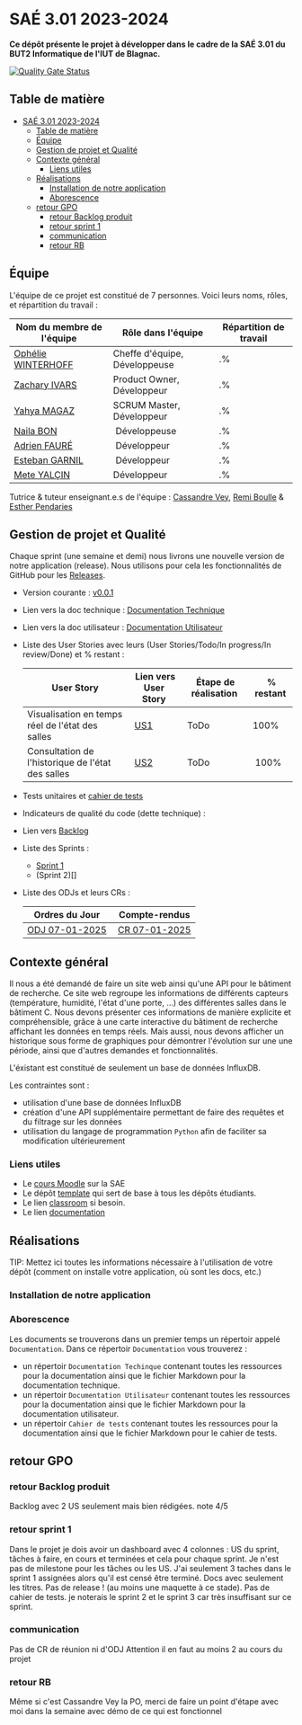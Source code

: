 # SAÉ 3.01 2023-2024

[comment]: <> (/!\ A MODIFIER !!!)
[comment]: <> (:baseURL: https://github.com/IUT-Blagnac/sae3-01-template)

[comment]: <> (TIP: Pensez à mettre à jour les infos dans ce fichier pour que les badges pointent sur les résultats effectifs de vos intégrations continue ou sur la bonne licence logicielle.)

**Ce dépôt présente le projet à développer dans le cadre de la SAÉ 3.01 du BUT2 Informatique de l'IUT de Blagnac.**

[![Quality Gate Status](https://sonarqube.endide.com/api/project_badges/measure?project=saerecherche&metric=alert_status&token=sqb_42450a8aee8dd783bac82122f9c36dd4b062a832)](https://sonarqube.endide.com/dashboard?id=saerecherche)

## Table de matière
- [SAÉ 3.01 2023-2024](#saé-301-2023-2024)
  - [Table de matière](#table-de-matière)
  - [Équipe](#équipe)
  - [Gestion de projet et Qualité](#gestion-de-projet-et-qualité)
  - [Contexte général](#contexte-général)
    - [Liens utiles](#liens-utiles)
  - [Réalisations](#réalisations)
    - [Installation de notre application](#installation-de-notre-application)
    - [Aborescence](#aborescence)
  - [retour GPO](#retour-gpo)
    - [retour Backlog produit](#retour-backlog-produit)
    - [retour sprint 1](#retour-sprint-1)
    - [communication](#communication)
    - [retour RB](#retour-rb)

## Équipe

L'équipe de ce projet est constitué de 7 personnes. Voici leurs noms, rôles, et répartition du travail :

| Nom du membre de l'équipe | Rôle dans l'équipe | Répartition de travail |
|---------------------------|--------------------|------------------------|
|[Ophélie WINTERHOFF](https://github.com/ophewinx) | Cheffe d'équipe, Développeuse | .% |
|[Zachary IVARS](https://github.com/Traimix05) | Product Owner, Développeur | .% |
|[Yahya MAGAZ](https://github.com/Magaz-Yahya) | SCRUM Master, Développeur | .% |
|[Naila BON](https://github.com/naila-bon) | Développeuse | .% |
|[Adrien FAURÉ](https://github.com/AirbnbEcoPlus) | Développeur | .% | 
|[Esteban GARNIL](https://github.com/estbanGarnil) | Développeur | .% |
|[Mete YALÇIN](https://github.com/MetelsCoding) | Développeur| .% |


Tutrice & tuteur enseignant.e.s de l'équipe : [Cassandre Vey](cassandre.vey@irit.fr), [Remi Boulle](remi.boulle@univ-tlse2.fr) & [Esther Pendaries](esther.pendaries@univ-tlse2.fr)

## Gestion de projet et Qualité

Chaque sprint (une semaine et demi) nous livrons une nouvelle version de notre application (release).
Nous utilisons pour cela les fonctionnalités de GitHub pour les [Releases](https://docs.github.com/en/repositories/releasing-projects-on-github).

- Version courante : [v0.0.1]()
- Lien vers la doc technique : [Documentation Technique](https://github.com/IUT-Blagnac/SAE-ALT-S3-Dev-24-25-DB-Recherche-Equipe-3A02/blob/master/Documentation/Doc%20Technique/Technical_Document.md)
- Lien vers la doc utilisateur : [Documentation Utilisateur](https://github.com/IUT-Blagnac/SAE-ALT-S3-Dev-24-25-DB-Recherche-Equipe-3A02/blob/master/Documentation/Documentation%20Utilisateur/User_Document.md)
- Liste des User Stories avec leurs (User Stories/Todo/In progress/In review/Done) et % restant :

  | User Story | Lien vers User Story | Étape de réalisation | % restant |
  |------------|----------------------|----------------------|-----------|
  | Visualisation en temps réel de l'état des salles | [US1](https://github.com/orgs/IUT-Blagnac/projects/296/views/1?pane=issue&itemId=93015121&issue=IUT-Blagnac%7CSAE-ALT-S3-Dev-24-25-DB-Recherche-Equipe-3A02%7C2) | ToDo | 100% |
  |Consultation de l'historique de l'état des salles | [US2](https://github.com/orgs/IUT-Blagnac/projects/296/views/1?pane=issue&itemId=93017220&issue=IUT-Blagnac%7CSAE-ALT-S3-Dev-24-25-DB-Recherche-Equipe-3A02%7C3) | ToDo | 100% |
  
- Tests unitaires et [cahier de tests](https://github.com/IUT-Blagnac/SAE-ALT-S3-Dev-24-25-DB-Recherche-Equipe-3A02/blob/master/Documentation/Cahier%20de%20tests/Test_Book.md)
- Indicateurs de qualité du code (dette technique) :
- Lien vers [Backlog](https://github.com/IUT-Blagnac/SAE-ALT-S3-Dev-24-25-DB-Recherche-Equipe-3A02/issues)
- Liste des Sprints :
  - [Sprint 1](https://github.com/orgs/IUT-Blagnac/projects/296)
  - (Sprint 2)[]
- Liste des ODJs et leurs CRs :

  | Ordres du Jour | Compte-rendus |
  |----------------|---------------|
  | [ODJ 07-01-2025](https://github.com/IUT-Blagnac/SAE-ALT-S3-Dev-24-25-DB-Recherche-Equipe-3A02/blob/master/Gestion%20de%20projet/07-01-2025/Ordre%20Du%20Jour%2007-01-2025.pdf) | [CR 07-01-2025](https://github.com/IUT-Blagnac/SAE-ALT-S3-Dev-24-25-DB-Recherche-Equipe-3A02/blob/master/Gestion%20de%20projet/07-01-2025/CR%20Re%CC%81union%2007-01-2025.pdf)|


## Contexte général

Il nous a été demandé de faire un site web ainsi qu'une API pour le bâtiment de recherche. Ce site web regroupe les informations de différents capteurs (température, humidité, l'état d'une porte, ...) des différentes salles dans le bâtiment C. Nous devons présenter ces informations de manière explicite et compréhensible, grâce à une carte interactive du bâtiment de recherche affichant les données en temps réels. Mais aussi, nous devons afficher un historique sous forme de graphiques pour démontrer l'évolution sur une une période, ainsi que d'autres demandes et fonctionnalités.

L'éxistant est constitué de seulement un base de données InfluxDB.

Les contraintes sont :
  - utilisation d'une base de données InfluxDB
  - création d'une API supplémentaire permettant de faire des requêtes et du filtrage sur les données
  - utilisation du langage de programmation `Python` afin de faciliter sa modification ultérieurement


### Liens utiles

- Le [cours Moodle](https://webetud.iut-blagnac.fr/course/view.php?id=841) sur la SAE
- Le dépôt [template](https://github.com/IUT-Blagnac/sae3-01-template) qui sert de base à tous les dépôts étudiants.
- Le lien [classroom](https://classroom.github.com/a/OUF7gxEa) si besoin.
- Le lien [documentation](https://github.com/IUT-Blagnac/SAE-ALT-S3-Dev-24-25-DB-Recherche-Equipe-3A02/tree/master/Documentation)

## Réalisations 

TIP: Mettez ici toutes les informations nécessaire à l'utilisation de votre dépôt (comment on installe votre application, où sont les docs, etc.)

### Installation de notre application

### Aborescence
Les documents se trouverons dans un premier temps un répertoir appelé `Documentation`. Dans ce répertoir `Documentation` vous trouverez : 
- un répertoir `Documentation Techinque` contenant toutes les ressources pour la documentation ainsi que le fichier Markdown pour la documentation technique.
- un répertoir `Documentation Utilisateur` contenant toutes les ressources pour la documentation ainsi que le fichier Markdown pour la documentation utilisateur.
- un répertoir `Cahier de tests` contenant toutes les ressources pour la documentation ainsi que le fichier Markdown pour le cahier de tests.

## retour GPO

### retour Backlog produit
Backlog avec 2 US seulement mais bien rédigées.
note 4/5

### retour sprint 1
Dans le projet je dois avoir un dashboard avec 4 colonnes  : US du sprint, tâches à faire, en cours  et terminées et cela pour chaque sprint. Je n'est pas de milestone pour les tâches ou les US. 
J'ai seulement 3 taches dans le sprint 1 assignées alors qu'il est censé être terminé. 
Docs avec seulement les titres.
Pas de release ! (au moins une maquette  à ce stade). 
Pas de cahier de tests.
je noterais le sprint 2 et le sprint 3 car très insuffisant sur ce sprint.

### communication
Pas de CR de réunion ni d'ODJ 
Attention il en faut au moins 2 au cours du projet

### retour RB

Même si c'est Cassandre Vey la PO, merci de faire un point d'étape avec moi dans la semaine avec démo de ce qui est fonctionnel


